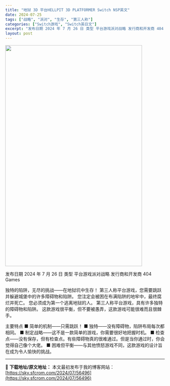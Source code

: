 ```yaml
---
title: "地狱 3D 平台HELLPIT 3D PLATFORMER Switch NSP英文"
date: 2024-07-25
tags: ["战略", "派对", "生存", "第三人称"]
categories: ["Switch游戏", "Switch英日文"]
excerpt: "发布日期 2024 年 7 月 26 日 类型 平台游戏派对战略 发行商和开发商 404 Games 独特的陷阱，无尽的挑战——在地狱坑中生存！ 第三人称平台游戏，您需要跳跃并躲避城堡中的许多障碍物和陷阱。 您注定会被困在布满陷阱的地牢中，最终腐烂并死亡。 您必须成为第一个逃离地狱的人。 第三人称平&hellip;"
layout: post
---
```


<img src="https://sky.sfcrom.com/wp-content/uploads/2024/07/2024072506515821.webp" alt="" width="432" height="698" class="aligncenter size-full wp-image-56497" />

发布日期	2024 年 7 月 26 日
类型	平台游戏派对战略
发行商和开发商 404 Games

独特的陷阱，无尽的挑战——在地狱坑中生存！
第三人称平台游戏，您需要跳跃并躲避城堡中的许多障碍物和陷阱。
您注定会被困在布满陷阱的地牢中，最终腐烂并死亡。
您必须成为第一个逃离地狱的人。
第三人称平台游戏，具有许多独特的障碍物和陷阱。
这款游戏很平衡，但不要被愚弄，这款游戏可能很难而且很棘手。

主要特点
■ 简单的机制——只需跳跃！
■ 独特——没有障碍物，陷阱布局每次都相同。
■ 制定战略——这不是一款简单的游戏，你需要很好地把握时机。
■ 检查点——没有保存，但有检查点。有些障碍物真的很难通过。但是当你通过时，你会觉得自己像个大佬。
■ 困难但平衡——与其他愤怒游戏不同，这款游戏的设计旨在成为令人愉快的挑战。


---
📖 **下载地址/原文地址：** 本文最初发布于我的博客网站：[https://sky.sfcrom.com/2024/07/56496](https://sky.sfcrom.com/2024/07/56496)
